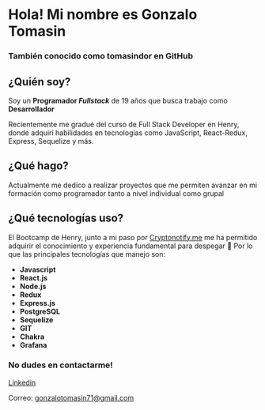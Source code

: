  # Hola! Mi nombre es Gonzalo Tomasin
 ### También conocido como tomasindor en GitHub 
 
 
## ¿Quién soy? 
Soy un **Programador _Fullstack_** de 19 años que busca trabajo como **Desarrollador**

Recientemente me gradué del curso de Full Stack Developer en Henry, donde adquirí habilidades en tecnologías como JavaScript, React-Redux, Express, Sequelize y más.

## ¿Qué hago?
Actualmente me dedico a realizar proyectos que me permiten avanzar en mi formación como 
programador tanto a nivel individual como grupal

## ¿Qué tecnologías uso?
El Bootcamp de Henry, junto a mi paso por [Cryptonotify.me](https://www.cryptonotify.me/) me ha permitido adquirir el conocimiento y experiencia fundamental
para despegar 🚀 
Por lo que las principales tecnologías que manejo son: 

- **Javascript** 
- **React.js**
- **Node.js**
- **Redux**
- **Express.js**
- **PostgreSQL**
- **Sequelize**
- **GIT**
- **Chakra**
- **Grafana**


### No dudes en contactarme! 

[Linkedin](https://www.linkedin.com/in/gonzalo-tomasin-b96b48250/)

Correo: gonzalotomasin71@gmail.com
